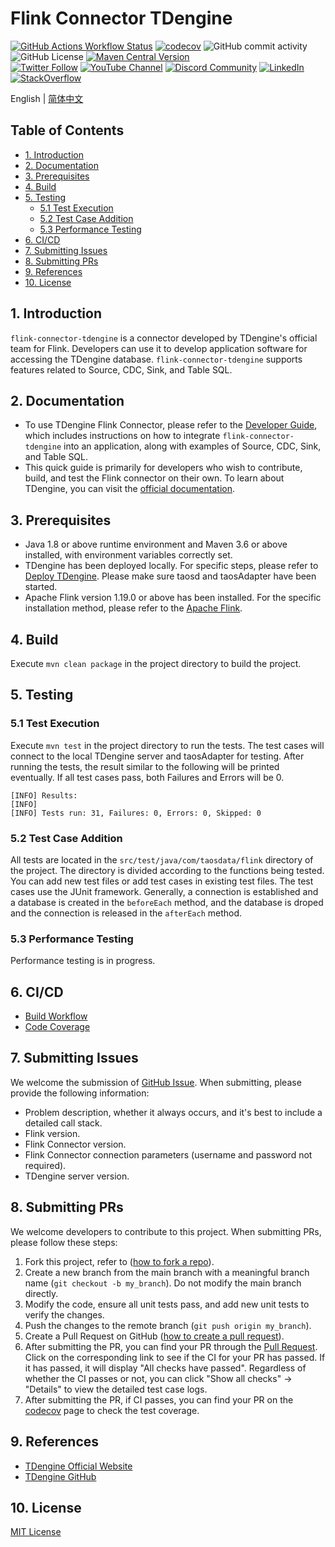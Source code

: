 <!-- omit in toc -->
# Flink Connector TDengine

[![GitHub Actions Workflow Status](https://img.shields.io/github/actions/workflow/status/taosdata/flink-connector-tdengine/build.yml)](https://github.com/taosdata/flink-connector-tdengine/actions/workflows/build.yml)
[![codecov](https://codecov.io/gh/taosdata/flink-connector-tdengine/graph/badge.svg?token=GQRD9WCQ64)](https://codecov.io/gh/taosdata/flink-connector-tdengine)
![GitHub commit activity](https://img.shields.io/github/commit-activity/m/taosdata/flink-connector-tdengine)
![GitHub License](https://img.shields.io/github/license/taosdata/flink-connector-tdengine)
[![Maven Central Version](https://img.shields.io/maven-central/v/com.taosdata.flink/flink-connector-tdengine?label=Maven%20Central)](https://central.sonatype.com/artifact/com.taosdata.flink/flink-connector-tdengine)
<br />
[![Twitter Follow](https://img.shields.io/twitter/follow/tdenginedb?label=TDengine&style=social)](https://twitter.com/tdenginedb)
[![YouTube Channel](https://img.shields.io/badge/Subscribe_@tdengine--white?logo=youtube&style=social)](https://www.youtube.com/@tdengine)
[![Discord Community](https://img.shields.io/badge/Join_Discord--white?logo=discord&style=social)](https://discord.com/invite/VZdSuUg4pS)
[![LinkedIn](https://img.shields.io/badge/Follow_LinkedIn--white?logo=linkedin&style=social)](https://www.linkedin.com/company/tdengine)
[![StackOverflow](https://img.shields.io/badge/Ask_StackOverflow--white?logo=stackoverflow&style=social&logoColor=orange)](https://stackoverflow.com/questions/tagged/tdengine)

English | [简体中文](./README-CN.md)

<!-- omit in toc -->
## Table of Contents

- [1. Introduction](#1-introduction)
- [2. Documentation](#2-documentation)
- [3. Prerequisites](#3-prerequisites)
- [4. Build](#4-build)
- [5. Testing](#5-testing)
  - [5.1 Test Execution](#51-test-execution)
  - [5.2 Test Case Addition](#52-test-case-addition)
  - [5.3 Performance Testing](#53-performance-testing)
- [6. CI/CD](#6-cicd)
- [7. Submitting Issues](#7-submitting-issues)
- [8. Submitting PRs](#8-submitting-prs)
- [9. References](#9-references)
- [10. License](#10-license)

## 1. Introduction

`flink-connector-tdengine` is a connector developed by TDengine's official team for Flink. Developers can use it to develop application software for accessing the TDengine database. 
`flink-connector-tdengine` supports features related to Source, CDC, Sink, and Table SQL.

## 2. Documentation 

- To use TDengine Flink Connector, please refer to the [Developer Guide](https://docs.tdengine.com/third-party/collection/flink/), which includes instructions on how to integrate `flink-connector-tdengine` into an application, along with examples of Source, CDC, Sink, and Table SQL.
- This quick guide is primarily for developers who wish to contribute, build, and test the Flink connector on their own. To learn about TDengine, you can visit the [official documentation](https://docs.tdengine.com).

## 3. Prerequisites

- Java 1.8 or above runtime environment and Maven 3.6 or above installed, with environment variables correctly set.
- TDengine has been deployed locally. For specific steps, please refer to [Deploy TDengine](https://docs.tdengine.com/get-started/deploy-from-package/). Please make sure taosd and taosAdapter have been started. 
- Apache Flink version 1.19.0 or above has been installed. For the specific installation method, please refer to the [Apache Flink](https://flink.apache.org/).

## 4. Build
Execute `mvn clean package` in the project directory to build the project.

## 5. Testing
### 5.1 Test Execution
Execute `mvn test` in the project directory to run the tests. The test cases will connect to the local TDengine server and taosAdapter for testing.
After running the tests, the result similar to the following will be printed eventually. If all test cases pass, both Failures and Errors will be 0.
```
[INFO] Results:
[INFO] 
[INFO] Tests run: 31, Failures: 0, Errors: 0, Skipped: 0
```

### 5.2 Test Case Addition
All tests are located in the `src/test/java/com/taosdata/flink` directory of the project. The directory is divided according to the functions being tested. You can add new test files or add test cases in existing test files.
The test cases use the JUnit framework. Generally, a connection is established and a database is created in the `beforeEach` method, and the database is droped and the connection is released in the `afterEach` method.

### 5.3 Performance Testing
Performance testing is in progress.

## 6. CI/CD
- [Build Workflow](https://github.com/taosdata/flink-connector-tdengine/actions/workflows/build.yml)
- [Code Coverage](https://app.codecov.io/gh/taosdata/flink-connector-tdengine)

## 7. Submitting Issues
We welcome the submission of [GitHub Issue](https://github.com/taosdata/flink-connector-tdengine/issues/new?template=Blank+issue). When submitting, please provide the following information:

- Problem description, whether it always occurs, and it's best to include a detailed call stack.
- Flink version.
- Flink Connector version.
- Flink Connector connection parameters (username and password not required).
- TDengine server version.

## 8. Submitting PRs
We welcome developers to contribute to this project. When submitting PRs, please follow these steps:

1. Fork this project, refer to ([how to fork a repo](https://docs.github.com/en/get-started/quickstart/fork-a-repo)).
1. Create a new branch from the main branch with a meaningful branch name (`git checkout -b my_branch`). Do not modify the main branch directly.
1. Modify the code, ensure all unit tests pass, and add new unit tests to verify the changes.
1. Push the changes to the remote branch (`git push origin my_branch`).
1. Create a Pull Request on GitHub ([how to create a pull request](https://docs.github.com/en/pull-requests/collaborating-with-pull-requests/proposing-changes-to-your-work-with-pull-requests/creating-a-pull-request)).
1. After submitting the PR, you can find your PR through the [Pull Request](https://github.com/taosdata/flink-connector-tdengine/pulls). Click on the corresponding link to see if the CI for your PR has passed. If it has passed, it will display "All checks have passed". Regardless of whether the CI passes or not, you can click "Show all checks" -> "Details" to view the detailed test case logs.
1. After submitting the PR, if CI passes, you can find your PR on the [codecov](https://app.codecov.io/gh/taosdata/flink-connector-tdengine/pulls) page to check the test coverage.

## 9. References
- [TDengine Official Website](https://www.tdengine.com/) 
- [TDengine GitHub](https://github.com/taosdata/TDengine) 

## 10. License
[MIT License](./LICENSE)